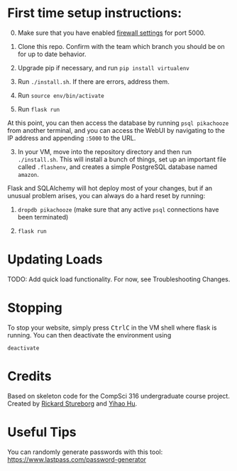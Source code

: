 # First time setup instructions:

0. Make sure that you have enabled [firewall settings](https://sites.duke.edu/compsci316_01_f2021/creating-and-running-vm-on-google-cloud/) for port 5000. 

1. Clone this repo. Confirm with the team which branch you should be on for up to date behavior.

2. Upgrade pip if necessary, and run `pip install virtualenv`

3. Run `./install.sh`. If there are errors, address them.

4. Run `source env/bin/activate`

5. Run `flask run`

At this point, you can then access the database by running `psql pikachooze` from another terminal, and you can access the WebUI by navigating to the IP address and appending `:5000` to the URL. 

3. In your VM, move into the repository directory and then run `./install.sh`.
   This will install a bunch of things, set up an important file called `.flashenv`, and creates a simple PostgreSQL database named `amazon`.

Flask and SQLAlchemy will hot deploy most of your changes, but if an unusual problem arises, you can always do a hard reset by running:

1. `dropdb pikachooze` (make sure that any active `psql` connections have been terminated)

2. `flask run`

# Updating Loads

TODO: Add quick load functionality. For now, see Troubleshooting Changes.

# Stopping

To stop your website, simply press <kbd>Ctrl</kbd><kbd>C</kbd> in the VM shell where flask is running.
You can then deactivate the environment using
```
deactivate
```

# Credits

Based on skeleton code for the CompSci 316 undergraduate course project.
Created by [Rickard Stureborg](http://www.rickard.stureborg.com) and [Yihao Hu](https://www.linkedin.com/in/yihaoh/).

# Useful Tips

You can randomly generate passwords with this tool: https://www.lastpass.com/password-generator
